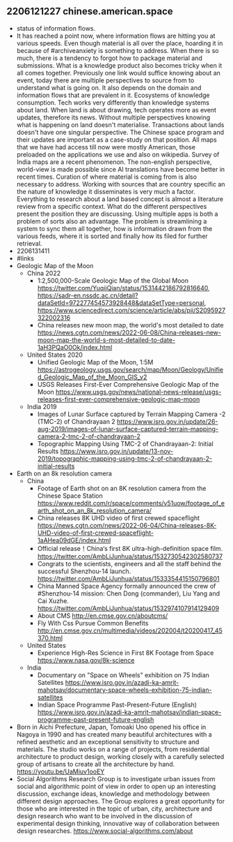 ## 2206121227 chinese.american.space

* status of information flows.
* It has reached a point now, where information flows are hitting you at various speeds.
Even though material is all over the place, hoarding it in because of #archiveanxiety is something to address.
When there is so much, there is a tendency to forgot how to package material and submissions.
What is a knowledge product also becomes tricky when it all comes together.
Previously one link would suffice knowing about an event, today there are multiple perspectives to source from to understand what is going on.
It also depends on the domain and information flows that are prevalent in it.
Ecosystems of knowledge consumption.
Tech works very differently than knowledge systems about land.
When land is about drawing, tech operates more as event updates, therefore its news.
Without multiple perspectives knowing what is happening on land doesn't materialise. 
Transactions about lands doesn't have one singular perspective.
The Chinese space program and their updates are important as a case-study on that position.
All maps that we have had access till now were mostly American, those preloaded on the applications we use and also on wikipedia.
Survey of India maps are a recent phenomenon.
The non-english perspective, world-view is made possible since AI translations have become better in recent times.
Curation of where material is coming from is also necessary to address.
Working with sources that are country specific an the nature of knowledge it disseminates is very much a factor.
Everything to research about a land based concept is almost a literature review from a specific context.
What do the different perspectives present the position they are discussing.
Using multiple apps is both a problem of sorts also an advantage.
The problem is streamlining a system to sync them all together, how is information drawn from the various feeds, where it is sorted and finally how its filed for further retrieval.
* 2206131411
* #links
* Geologic Map of the Moon 
  * China 2022
    * 1:2,500,000-Scale Geologic Map of the Global Moon https://twitter.com/YuqiiQian/status/1531442186792816640, https://sadr-en.nssdc.ac.cn/detail?dataSetId=972277454573928448&dataSetType=personal, https://www.sciencedirect.com/science/article/abs/pii/S2095927322002316 
    * China releases new moon map, the world's most detailed to date https://news.cgtn.com/news/2022-06-08/China-releases-new-moon-map-the-world-s-most-detailed-to-date-1aH3PQaO0Ok/index.html
  * United States 2020
    * Unified Geologic Map of the Moon, 1:5M https://astrogeology.usgs.gov/search/map/Moon/Geology/Unified_Geologic_Map_of_the_Moon_GIS_v2
    * USGS Releases First-Ever Comprehensive Geologic Map of the Moon https://www.usgs.gov/news/national-news-release/usgs-releases-first-ever-comprehensive-geologic-map-moon
  * India 2019
    * Images of Lunar Surface captured by Terrain Mapping Camera -2 (TMC-2) of Chandrayaan 2 https://www.isro.gov.in/update/26-aug-2019/images-of-lunar-surface-captured-terrain-mapping-camera-2-tmc-2-of-chandrayaan-2
    * Topographic Mapping Using TMC-2 of Chandrayaan-2: Initial Results https://www.isro.gov.in/update/13-nov-2019/topographic-mapping-using-tmc-2-of-chandrayaan-2-initial-results
* Earth on an 8k resolution camera
  * China
    * Footage of Earth shot on an 8K resolution camera from the Chinese Space Station https://www.reddit.com/r/space/comments/v51uow/footage_of_earth_shot_on_an_8k_resolution_camera/
    * China releases 8K UHD video of first crewed spaceflight https://news.cgtn.com/news/2022-06-04/China-releases-8K-UHD-video-of-first-crewed-spaceflight-1aAHea09dGE/index.html
    * Official release！China‘s first 8K ultra-high-definition space film. https://twitter.com/AmbLiJunhua/status/1532730542302580737  
    * Congrats to the scientists, engineers and all the staff behind the successful Shenzhou-14 launch. https://twitter.com/AmbLiJunhua/status/1533354415150796801
    * China Manned Space Agency formally announced the crew of #Shenzhou-14 mission: Chen Dong (commander), Liu Yang and Cai Xuzhe. https://twitter.com/AmbLiJunhua/status/1532974107914129409
    * About CMS http://en.cmse.gov.cn/aboutcms/
    * Fly With Css Pursue Common Benefits http://en.cmse.gov.cn/multimedia/videos/202004/t20200417_45370.html
  * United States
    * Experience High-Res Science in First 8K Footage from Space https://www.nasa.gov/8k-science
  * India
    * Documentary on "Space on Wheels" exhibition on 75 Indian Satellites https://www.isro.gov.in/azadi-ka-amrit-mahotsav/documentary-space-wheels-exhibition-75-indian-satellites
    * Indian Space Programme Past-Present-Future (English) https://www.isro.gov.in/azadi-ka-amrit-mahotsav/indian-space-programme-past-present-future-english
* Born in Aichi Prefecture, Japan, Tomoaki Uno opened his office in Nagoya in 1990 and has created many beautiful architectures with a refined aesthetic and an exceptional sensitivity to structure and materials. The studio works on a range of projects, from residential architecture to product design, working closely with a carefully selected group of artisans to create all the architecture by hand. https://youtu.be/UaMiuv1ooEY
* Social Algorithms Research Group is to investigate urban issues from social and algorithmic point of view in order to open up an interesting discussion, exchange ideas, knowledge and methodology between different design approaches. The Group explores a great opportunity for those who are interested in the topic of urban, city, architecture and design research who want to be involved in the discussion of experimental design thinking, innovative way of collaboration between design researches. https://www.social-algorithms.com/about